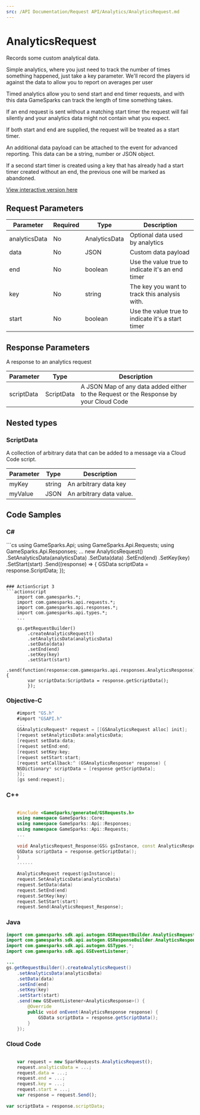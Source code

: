 ```yaml
---
src: /API Documentation/Request API/Analytics/AnalyticsRequest.md
---
```


# AnalyticsRequest


Records some custom analytical data.

Simple analytics, where you just need to track the number of times something happened, just take a key parameter. We'll record the players id against the data to allow you to report on averages per user

Timed analytics allow you to send start and end timer requests, and with this data GameSparks can track the length of time something takes.

If an end request is sent without a matching start timer the request will fail silently and your analytics data might not contain what you expect.

If both start and end are supplied, the request will be treated as a start timer.

An additional data payload can be attached to the event for advanced reporting. This data can be a string, number or JSON object.

If a second start timer is created using a key that has already had a start timer created without an end, the previous one will be marked as abandoned.


<a href="https://api.gamesparks.net/#analyticsrequest" target="_gsapi">View interactive version here</a>

## Request Parameters

Parameter | Required | Type | Description
--------- | -------- | ---- | -----------
analyticsData | No | AnalyticsData | Optional data used by analytics
data | No | JSON | Custom data payload
end | No | boolean | Use the value true to indicate it's an end timer
key | No | string | The key you want to track this analysis with.
start | No | boolean | Use the value true to indicate it's a start timer

## Response Parameters


A response to an analytics request

Parameter | Type | Description
--------- | ---- | -----------
scriptData | ScriptData | A JSON Map of any data added either to the Request or the Response by your Cloud Code

## Nested types

### ScriptData

A collection of arbitrary data that can be added to a message via a Cloud Code script.

Parameter | Type | Description
--------- | ---- | -----------
myKey | string | An arbitrary data key
myValue | JSON | An arbitrary data value.


## Code Samples

<h3>C#</h3>
```cs
	using GameSparks.Api;
	using GameSparks.Api.Requests;
	using GameSparks.Api.Responses;
	...
	new AnalyticsRequest()
		.SetAnalyticsData(analyticsData)
		.SetData(data)
		.SetEnd(end)
		.SetKey(key)
		.SetStart(start)
		.Send((response) => {
		GSData scriptData = response.ScriptData; 
		});

```

### ActionScript 3
```actionscript
	import com.gamesparks.*;
	import com.gamesparks.api.requests.*;
	import com.gamesparks.api.responses.*;
	import com.gamesparks.api.types.*;
	...
	
	gs.getRequestBuilder()
	    .createAnalyticsRequest()
		.setAnalyticsData(analyticsData)
		.setData(data)
		.setEnd(end)
		.setKey(key)
		.setStart(start)
		.send(function(response:com.gamesparks.api.responses.AnalyticsResponse):void {
		var scriptData:ScriptData = response.getScriptData(); 
		});

```

### Objective-C
```objectivec
	#import "GS.h"
	#import "GSAPI.h"
	...
	GSAnalyticsRequest* request = [[GSAnalyticsRequest alloc] init];
	[request setAnalyticsData:analyticsData;
	[request setData:data;
	[request setEnd:end;
	[request setKey:key;
	[request setStart:start;
	[request setCallback:^ (GSAnalyticsResponse* response) {
	NSDictionary* scriptData = [response getScriptData]; 
	}];
	[gs send:request];

```

### C++
```cpp

	#include <GameSparks/generated/GSRequests.h>
	using namespace GameSparks::Core;
	using namespace GameSparks::Api::Responses;
	using namespace GameSparks::Api::Requests;
	...
	
	void AnalyticsRequest_Response(GS& gsInstance, const AnalyticsResponse& response) {
	GSData scriptData = response.getScriptData(); 
	}
	......
	
	AnalyticsRequest request(gsInstance);
	request.SetAnalyticsData(analyticsData)
	request.SetData(data)
	request.SetEnd(end)
	request.SetKey(key)
	request.SetStart(start)
	request.Send(AnalyticsRequest_Response);
```

### Java
```java
import com.gamesparks.sdk.api.autogen.GSRequestBuilder.AnalyticsRequest;
import com.gamesparks.sdk.api.autogen.GSResponseBuilder.AnalyticsResponse;
import com.gamesparks.sdk.api.autogen.GSTypes.*;
import com.gamesparks.sdk.api.GSEventListener;

...
gs.getRequestBuilder().createAnalyticsRequest()
	.setAnalyticsData(analyticsData)
	.setData(data)
	.setEnd(end)
	.setKey(key)
	.setStart(start)
	.send(new GSEventListener<AnalyticsResponse>() {
		@Override
		public void onEvent(AnalyticsResponse response) {
			GSData scriptData = response.getScriptData(); 
		}
	});

```

### Cloud Code
```javascript

	var request = new SparkRequests.AnalyticsRequest();
	request.analyticsData = ...;
	request.data = ...;
	request.end = ...;
	request.key = ...;
	request.start = ...;
	var response = request.Send();
	
var scriptData = response.scriptData; 
```


